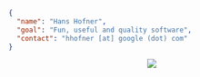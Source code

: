 ```json
{
  "name": "Hans Hofner",
  "goal": "Fun, useful and quality software", 
  "contact": "hhofner [at] google (dot) com"
}
```

<p align="center">
<img src="https://github-readme-stats.vercel.app/api/wakatime?username=hhofner&api_domain=wakapi.dev&bg_color=2D3748&title_color=2F855A&icon_color=2F855A&text_color=ffffff&custom_title=Wakapi%20Week%20Stats&layout=compact" />
</p>
